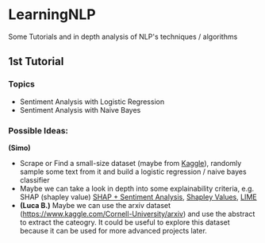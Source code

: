 # LearningNLP
Some Tutorials and in depth analysis of NLP's techniques / algorithms


## 1st Tutorial 

### Topics 
* Sentiment Analysis with Logistic Regression 
* Sentiment Analysis with Naive Bayes 

### Possible Ideas: 

**(Simo)** 
* Scrape or Find a small-size dataset (maybe from [Kaggle](https://www.kaggle.com/c/nlp-getting-started)), randomly sample some text from it and build a logistic regression / naive bayes classifier 
* Maybe we can take a look in depth into some explainability criteria, e.g. SHAP (shapley value) [SHAP + Sentiment Analysis](https://slundberg.github.io/shap/notebooks/linear_explainer/Sentiment%20Analysis%20with%20Logistic%20Regression.html),  [Shapley Values](https://christophm.github.io/interpretable-ml-book/shapley.html), [LIME](https://christophm.github.io/interpretable-ml-book/lime.html#lime) 
* **(Luca B.)** Maybe we can use the arxiv dataset (https://www.kaggle.com/Cornell-University/arxiv) and use the abstract to extract the cateogry. It could be useful to explore this dataset because it can be used for more advanced projects later.
